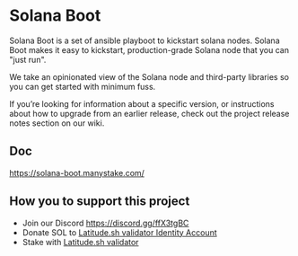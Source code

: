 # Solana Boot
Solana Boot is a set of ansible playboot to kickstart solana nodes.
Solana Boot makes it easy to kickstart, production-grade Solana node that you can "just run".

We take an opinionated view of the Solana node and third-party libraries so you can get started with minimum fuss.

If you’re looking for information about a specific version, or instructions about how to upgrade from an earlier release, check out the project release notes section on our wiki.

## Doc
https://solana-boot.manystake.com/

## How you to support this project
* Join our Discord https://discord.gg/ffX3tgBC
* Donate SOL to [Latitude.sh validator Identity Account](https://explorer.solana.com/address/c3rtoMCHSbFrLRTAdw4iRowKSn4BrDtvSPbuyJwkHwx)
* Stake with [Latitude.sh validator](https://stakewiz.com/validator/AuBB9st3RqhHBkzZgBSm6SVnHZNJQSHeBWCSkik4bzdA)
